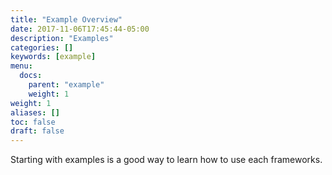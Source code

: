 ```yaml
---
title: "Example Overview"
date: 2017-11-06T17:45:44-05:00
description: "Examples"
categories: []
keywords: [example]
menu:
  docs:
    parent: "example"
    weight: 1
weight: 1
aliases: []
toc: false
draft: false
---
```


Starting with examples is a good way to learn how to use each frameworks.

